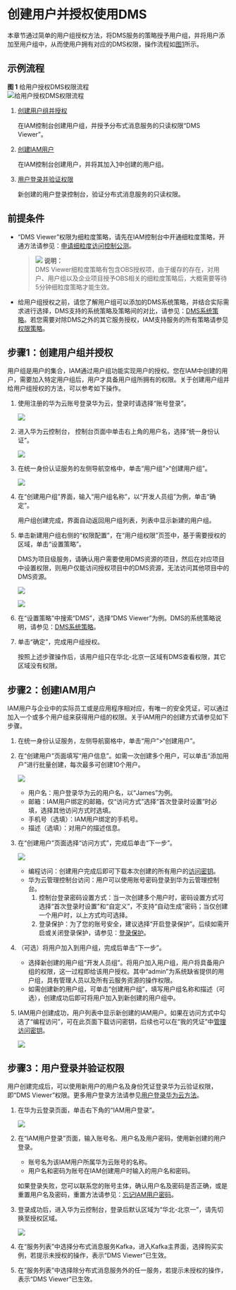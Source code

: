 # 创建用户并授权使用DMS<a name="ZH-CN_TOPIC_0171717052"></a>

本章节通过简单的用户组授权方法，将DMS服务的策略授予用户组，并将用户添加至用户组中，从而使用户拥有对应的DMS权限，操作流程如[图1](#zh-cn_topic_0170877287_fig15451536531)所示。

## 示例流程<a name="zh-cn_topic_0170877287_section1189416161520"></a>

**图 1**  给用户授权DMS权限流程<a name="zh-cn_topic_0170877287_fig15451536531"></a>  
![](figures/给用户授权DMS权限流程.png "给用户授权DMS权限流程")

1.  <a name="zh-cn_topic_0170877287_li10176121316284"></a>[创建用户组并授权](#zh-cn_topic_0170877287_section91685811414)

    在IAM控制台创建用户组，并授予分布式消息服务的只读权限“DMS Viewer”。

2.  [创建IAM用户](#section95751440173917)

    在IAM控制台创建用户，并将其加入[1](#zh-cn_topic_0170877287_li10176121316284)中创建的用户组。

3.  [用户登录并验证权限](#zh-cn_topic_0170877287_section3172118151418)

    新创建的用户登录控制台，验证分布式消息服务的只读权限。


## 前提条件<a name="zh-cn_topic_0170877287_section17723185741610"></a>

-   “DMS Viewer”权限为细粒度策略，请先在IAM控制台中开通细粒度策略，开通方法请参见：[申请细粒度访问控制公测](https://support.huaweicloud.com/usermanual-iam/iam_01_019.html)。

    >![](public_sys-resources/icon-note.gif) **说明：**   
    >DMS Viewer细粒度策略有包含OBS授权项，由于缓存的存在，对用户、用户组以及企业项目授予OBS相关的细粒度策略后，大概需要等待5分钟细粒度策略才能生效。  

-   给用户组授权之前，请您了解用户组可以添加的DMS系统策略，并结合实际需求进行选择，DMS支持的系统策略及策略间的对比，请参见：[DMS系统策略](https://support.huaweicloud.com/productdesc-kafka/ProductDescPrivilegeManagement.html)。若您需要对除DMS之外的其它服务授权，IAM支持服务的所有策略请参见[权限策略](https://support.huaweicloud.com/usermanual-permissions/zh-cn_topic_0063498930.html)。

## 步骤1：创建用户组并授权<a name="zh-cn_topic_0170877287_section91685811414"></a>

用户组是用户的集合，IAM通过用户组功能实现用户的授权。您在IAM中创建的用户，需要加入特定用户组后，用户才具备用户组所拥有的权限。关于创建用户组并给用户组授权的方法，可以参考如下操作。

1.  使用注册的华为云账号登录华为云，登录时请选择“账号登录”。

    ![](figures/用户登录.png)

2.  进入华为云控制台， 控制台页面中单击右上角的用户名，选择“统一身份认证”。

    ![](figures/进入IAM.png)

3.  在统一身份认证服务的左侧导航空格中，单击“用户组”\>“创建用户组”。

    ![](figures/zh-cn_image_0171717454.png)

4.  在“创建用户组”界面，输入“用户组名称”，以“开发人员组”为例，单击“确定”。

    用户组创建完成，界面自动返回用户组列表，列表中显示新建的用户组。

5.  单击新建用户组右侧的“权限配置”，在“用户组权限”页签中，基于需要授权的区域，单击“设置策略”。

    DMS为项目级服务，请确认用户需要使用DMS资源的项目，然后在对应项目中设置权限，则用户仅能访问授权项目中的DMS资源，无法访问其他项目中的DMS资源。

    ![](figures/zh-cn_image_0171717455.png)

    ![](figures/zh-cn_image_0171750363.png)

6.  在“设置策略”中搜索“DMS”，选择“DMS Viewer”为例。DMS的系统策略说明，请参见：[DMS系统策略](https://support.huaweicloud.com/productdesc-kafka/ProductDescPrivilegeManagement.html)。
7.  单击“确定”，完成用户组授权。

    按照上述步骤操作后，该用户组只在华北-北京一区域有DMS查看权限，其它区域没有权限。


## 步骤2：创建IAM用户<a name="section95751440173917"></a>

IAM用户与企业中的实际员工或是应用程序相对应，有唯一的安全凭证，可以通过加入一个或多个用户组来获得用户组的权限。关于IAM用户的创建方式请参见如下步骤。

1.  在统一身份认证服务，左侧导航窗格中，单击“用户”\>“创建用户”。
2.  在“创建用户”页面填写“用户信息”。如需一次创建多个用户，可以单击“添加用户”进行批量创建，每次最多可创建10个用户。

    ![](figures/创建用户.png)

    -   用户名：用户登录华为云的用户名，以“James”为例。
    -   邮箱：IAM用户绑定的邮箱，仅“访问方式”选择“首次登录时设置”时必填，选择其他访问方式时选填。
    -   手机号（选填）：IAM用户绑定的手机号。
    -   描述（选填）：对用户的描述信息。

3.  在“创建用户”页面选择“访问方式”，完成后单击“下一步”。

    ![](figures/创建用户-访问方式.png)

    -   编程访问：创建用户完成后即可下载本次创建的所有用户的[访问密钥](https://support.huaweicloud.com/usermanual-ca/zh-cn_topic_0046606340.html)。
    -   华为云管理控制台访问：用户可以使用账号密码登录到华为云管理控制台。
        1.  控制台登录密码设置方式：当一次创建多个用户时，密码设置方式可选择“首次登录时设置”和“自定义”，不支持“自动生成”密码；当仅创建一个用户时，以上方式均可选择。
        2.  登录保护：为了您的账号安全，建议选择“开启登录保护”。后续如需开启或关闭登录保护，请参见：[登录保护](https://support.huaweicloud.com/usermanual-iam/zh-cn_topic_0079477316.html)。

4.  （可选）将用户加入到用户组，完成后单击“下一步”。
    -   选择新创建的用户组“开发人员组”。将用户加入用户组，用户将具备用户组的权限，这一过程即给该用户授权。其中“admin”为系统缺省提供的用户组，具有管理人员以及所有云服务资源的操作权限。
    -   如需创建新的用户组，可单击“创建用户组”，填写用户组名称和描述（可选），创建成功后即可将用户加入到新创建的用户组中。

5.  IAM用户创建成功，用户列表中显示新创建的IAM用户。如果在访问方式中勾选了“编程访问”，可在此页面下载访问密钥，后续也可以在“我的凭证”中[管理访问密钥](https://support.huaweicloud.com/usermanual-ca/zh-cn_topic_0046606340.html)。

    ![](figures/用户创建成功.png)


## 步骤3：用户登录并验证权限<a name="zh-cn_topic_0170877287_section3172118151418"></a>

用户创建完成后，可以使用新用户的用户名及身份凭证登录华为云验证权限，即“DMS Viewer”权限。更多用户登录方法请参见[用户登录华为云方法](https://support.huaweicloud.com/qs-iam/iam_01_0031.html#section2)。

1.  在华为云登录页面，单击右下角的“IAM用户登录”。

    ![](figures/Snap25.png)

2.  在“IAM用户登录”页面，输入账号名、用户名及用户密码，使用新创建的用户登录。

    -   账号名为该IAM用户所属华为云账号的名称。
    -   用户名和密码为账号在IAM创建用户时输入的用户名和密码。

    如果登录失败，您可以联系您的账号主体，确认用户名及密码是否正确，或是重置用户名及密码，重置方法请参见：[忘记IAM用户密码](https://support.huaweicloud.com/iam_faq/iam_01_0314.html#section1)。

3.  登录成功后，进入华为云控制台，登录后默认区域为“华北-北京一”，请先切换至授权区域。

    ![](figures/北京四.png)

4.  在“服务列表”中选择分布式消息服务Kafka，进入Kafka主界面，选择购买实例，若提示未授权的操作，表示“DMS Viewer”已生效。
5.  在“服务列表”中选择除分布式消息服务外的任一服务，若提示未授权的操作，表示“DMS Viewer”已生效。

